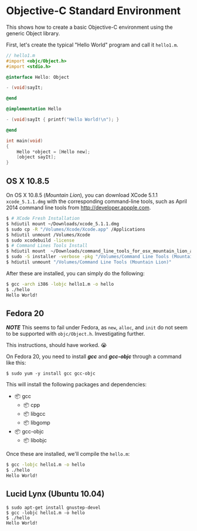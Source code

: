 # Objective-C Standard Environment

This shows how to create a basic Objective-C environment using the generic Object library.

First, let's create the typical "Hello World" program and call it `hello1.m`.

```objective-c
// hello1.m
#import <objc/Object.h>
#import <stdio.h>

@interface Hello: Object

- (void)sayIt;

@end

@implementation Hello

- (void)sayIt { printf("Hello World!\n"); }

@end

int main(void)
{
    Hello *object = [Hello new];
    [object sayIt];
}
```

## OS X 10.8.5

On OS X 10.8.5 (*Mountain Lion*), you can download XCode 5.1.1 `xcode_5.1.1.dmg` with the corresponding command-line tools, such as April 2014 command line tools from http://developer.appple.com.

```bash
$ # XCode Fresh Installation
$ hdiutil mount ~/Downloads/xcode_5.1.1.dmg
$ sudo cp -R "/Volumes/Xcode/Xcode.app" /Applications
$ hdiutil unmount /Volumes/Xcode
$ sudo xcodebuild -license
$ # Command Lines Tools Install
$ hdiutil mount  ~/Downloads/command_line_tools_for_osx_mountain_lion_april_2014.dmg
$ sudo -S installer -verbose -pkg "/Volumes/Command Line Tools (Mountain Lion)/Command Line Tools (Mountain Lion).mpkg" -target /
$ hdiutil unmount "/Volumes/Command Line Tools (Mountain Lion)"
```

After these are installed, you can simply do the following:

```bash
$ gcc -arch i386 -lobjc hello1.m -o hello
$ ./hello
Hello World!
```

## Fedora 20

***NOTE***  This seems to fail under Fedora, as `new`, `alloc`, and `init` do not seem to be supported with `objc/Object.h`.  Investigating further.

This instructions, should have worked.  :sob:

On Fedora 20, you need to install ***gcc*** and ***gcc-objc*** through a command like this:  
```
$ sudo yum -y install gcc gcc-objc
```

This will install the following packages and dependencies:

* :package: gcc
  * :package: cpp
  * :package: libgcc
  * :package: libgomp
* :package: gcc-objc
  * :package: libobjc


Once these are installed, we'll compile the ```hello.m```:

```bash
$ gcc -lobjc hello1.m -o hello
$ ./hello
Hello World!
```
## Lucid Lynx (Ubuntu 10.04)

```
$ sudo apt-get install gnustep-devel
$ gcc -lobjc hello1.m -o hello
$ ./hello
Hello World!
```
